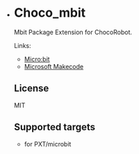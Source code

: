 * # Choco_mbit

   Mbit Package Extension for ChocoRobot.

   Links:

   - [Micro:bit](http://microbit.org/)
   - [Microsoft Makecode](https://www.microsoft.com/en-us/makecode?rtc=1)

  ## License

  MIT

  ## Supported targets

  - for PXT/microbit

